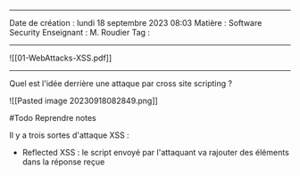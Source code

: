  ---

 Date de création : lundi 18 septembre 2023 08:03
 Matière : Software Security
 Enseignant : M. Roudier
 Tag :

---

![[01-WebAttacks-XSS.pdf]]

---

Quel est l'idée derrière une attaque par cross site scripting ?

![[Pasted image 20230918082849.png]]

#Todo Reprendre notes

Il y a trois sortes d'attaque XSS :
- Reflected XSS : le script envoyé par l'attaquant va rajouter des éléments dans la réponse reçue 